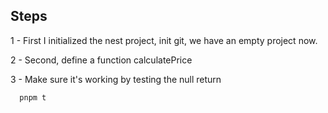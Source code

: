 ## Steps
1 - First I initialized the nest project, init git, we have an empty project now.

2 - Second, define a function calculatePrice

3 - Make sure it's working by testing the null return

```
  pnpm t
```